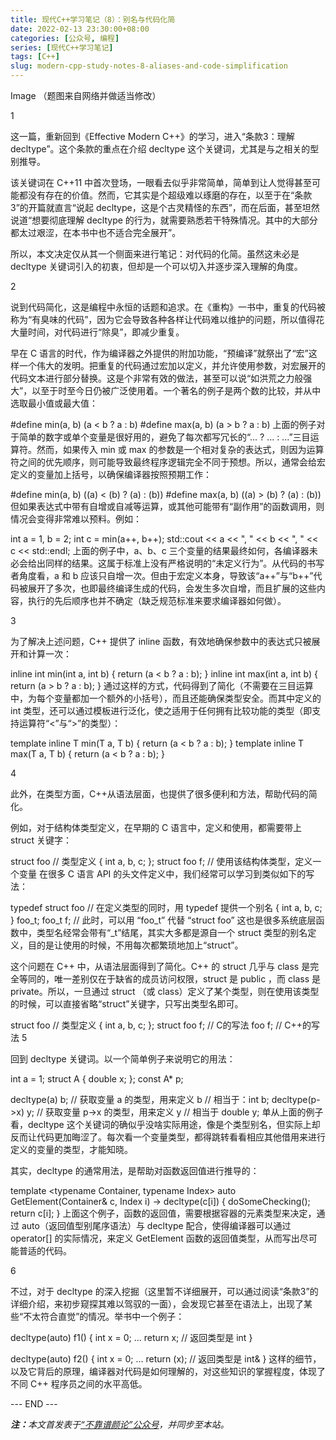 ```yaml
---
title: 现代C++学习笔记（8）：别名与代码化简
date: 2022-02-13 23:30:00+08:00
categories: [公众号, 编程]
series: [现代C++学习笔记]
tags: [C++]
slug: modern-cpp-study-notes-8-aliases-and-code-simplification
---
```


Image
（题图来自网络并做适当修改）

1

这一篇，重新回到《Effective Modern C++》的学习，进入“条款3：理解decltype”。这个条款的重点在介绍 decltype 这个关键词，尤其是与之相关的型别推导。

该关键词在 C++11 中首次登场，一眼看去似乎非常简单，简单到让人觉得甚至可能都没有存在的价值。然而，它其实是个超级难以琢磨的存在，以至于在“条款3”的开篇就直言“说起 decltype，这是个古灵精怪的东西”，而在后面，甚至坦然说道“想要彻底理解 decltype 的行为，就需要熟悉若干特殊情况。其中的大部分都太过艰涩，在本书中也不适合完全展开”。

所以，本文决定仅从其一个侧面来进行笔记：对代码的化简。虽然这未必是 decltype 关键词引入的初衷，但却是一个可以切入并逐步深入理解的角度。

2

说到代码简化，这是编程中永恒的话题和追求。在《重构》一书中，重复的代码被称为“有臭味的代码”，因为它会导致各种各样让代码难以维护的问题，所以值得花大量时间，对代码进行“除臭”，即减少重复。

早在 C 语言的时代，作为编译器之外提供的附加功能，“预编译”就祭出了“宏”这样一个伟大的发明。把重复的代码通过宏加以定义，并允许使用参数，对宏展开的代码文本进行部分替换。这是个非常有效的做法，甚至可以说“如洪荒之力般强大”，以至于时至今日仍被广泛使用着。一个著名的例子是两个数的比较，并从中选取最小值或最大值：

#define min(a, b) (a < b ? a : b)
#define max(a, b) (a > b ? a : b)
上面的例子对于简单的数字或单个变量是很好用的，避免了每次都写冗长的“... ? ... : ...”三目运算符。然而，如果传入 min 或 max 的参数是一个相对复杂的表达式，则因为运算符之间的优先顺序，则可能导致最终程序逻辑完全不同于预想。所以，通常会给宏定义的变量加上括号，以确保编译器按照预期工作：

#define min(a, b) ((a) < (b) ? (a) : (b))
#define max(a, b) ((a) > (b) ? (a) : (b))
但如果表达式中带有自增或自减等运算，或其他可能带有“副作用”的函数调用，则情况会变得非常难以预料。例如：

int a = 1, b = 2;
int c = min(a++, b++);
std::cout << a << ", " << b << ", " << c << std::endl;
上面的例子中，a、b、c 三个变量的结果最终如何，各编译器未必会给出同样的结果。这属于标准上没有严格说明的“未定义行为”。从代码的书写者角度看，a 和 b 应该只自增一次。但由于宏定义本身，导致该“a++”与“b++”代码被展开了多次，也即最终编译生成的代码，会发生多次自增，而且扩展的这些内容，执行的先后顺序也并不确定（缺乏规范标准来要求编译器如何做）。

3

为了解决上述问题，C++ 提供了 inline 函数，有效地确保参数中的表达式只被展开和计算一次：

inline int min(int a, int b) { return (a < b ? a : b); }
inline int max(int a, int b) { return (a > b ? a : b); }
通过这样的方式，代码得到了简化（不需要在三目运算中，为每个变量都加一个额外的小括号），而且还能确保类型安全。而其中定义的 int 类型，还可以通过模板进行泛化，使之适用于任何拥有比较功能的类型（即支持运算符“<”与“>”的类型）：

template <typename T>
inline T min(T a, T b) { return (a < b ? a : b); }
template <typename T>
inline T max(T a, T b) { return (a < b ? a : b); }

4

此外，在类型方面，C++从语法层面，也提供了很多便利和方法，帮助代码的简化。

例如，对于结构体类型定义，在早期的 C 语言中，定义和使用，都需要带上 struct 关键字：

struct foo // 类型定义
{
  int a, b, c;
};
struct foo f; // 使用该结构体类型，定义一个变量
在很多 C 语言 API 的头文件定义中，我们经常可以学习到类似如下的写法：

typedef struct foo // 在定义类型的同时，用 typedef 提供一个别名
{
  int a, b, c;
} foo_t;
foo_t f; // 此时，可以用 “foo_t” 代替 “struct foo”
这也是很多系统底层函数中，类型名经常会带有“_t”结尾，其实大多都是源自一个 struct 类型的别名定义，目的是让使用的时候，不用每次都繁琐地加上“struct”。

这个问题在 C++ 中，从语法层面得到了简化。C++ 的 struct 几乎与 class 是完全等同的，唯一差别仅在于缺省的成员访问权限，struct 是 public ，而 class 是 private。所以，一旦通过 struct （或 class）定义了某个类型，则在使用该类型的时候，可以直接省略“struct”关键字，只写出类型名即可。

struct foo // 类型定义
{
  int a, b, c;
};
struct foo f; // C的写法
foo f; // C++的写法
5

回到 decltype 关键词。以一个简单例子来说明它的用法：

int a = 1;
struct A { double x; };
const A* p;

decltype(a) b; // 获取变量 a 的类型，用来定义 b
               // 相当于：int b;
decltype(p->x) y; // 获取变量 p->x 的类型，用来定义 y
                  // 相当于 double y;
单从上面的例子看，decltype 这个关键词的确似乎没啥实际用途，像是个类型别名，但实际上却反而让代码更加晦涩了。每次看一个变量类型，都得跳转看看相应其他借用来进行定义的变量的类型，才能知晓。

其实，decltype 的通常用法，是帮助对函数返回值进行推导的：

template <typename Container, typename Index>
auto GetElement(Container& c, Index i)
  -> decltype(c[i])
{
  doSomeChecking();
  return c[i];
}
上面这个例子，函数的返回值，需要根据容器的元素类型来决定，通过 auto（返回值型别尾序语法）与 decltype 配合，使得编译器可以通过 operator[] 的实际情况，来定义 GetElement 函数的返回值类型，从而写出尽可能普适的代码。

6

不过，对于 decltype 的深入挖掘（这里暂不详细展开，可以通过阅读“条款3”的详细介绍，来初步窥探其难以驾驭的一面），会发现它甚至在语法上，出现了某些“不太符合直觉”的情况。举书中一个例子：

decltype(auto) f1()
{
  int x = 0;
  ...
  return x; // 返回类型是 int
}

decltype(auto) f2()
{
  int x = 0;
  ...
  return (x); // 返回类型是 int&
}
这样的细节，以及它背后的原理，编译器对代码是如何理解的，对这些知识的掌握程度，体现了不同 C++ 程序员之间的水平高低。

<div class="p-5 text-center">--- END ---</div>

<i><b>注：</b>本文首发表于[“不靠谱颜论”公众号](https://mp.weixin.qq.com/s/N8tfHUOhfh_l5f6yBEM53A)，并同步至本站。</i>
